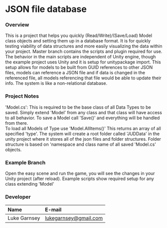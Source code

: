 # JSON file database #

### Overview ###

This is a project that helps you quickly (Read/Write)/(Save/Load) Model class objects and setting them up in a database format.
It is for quickly testing viability of data structures and more easily visualizing the data within your project.
Master branch contains the scripts and plugin required for use. 
The behavior in the main scripts are independent of Unity engine, though the example project
uses Unity and it is setup for unitypackage import.
This setup allows for models to be built from GUID references to other JSON files, models can reference a JSON file
and if data is changed in the referenced file, all models referencing that file would be able to update their info.
The system is like a non-relational database.

### Project Notes ###

'Model.cs': This is required to be the base class of all Data Types to be saved.
Simply extend 'Model' from any class and that class will have access to all behavior.
To save a Model call 'Save()' and everything will be handled from there.  
To load all Models of Type use 'Model.AllItems<type>()' This returns an array of all specified 'type'.
The system will create a root folder called 'JUDData' in the unity project where it stores all of the json files and folder structures.
Folder structure is based on 'namespace and class name of all saved 'Model.cs' objects.  

### Example Branch ###
Open the easy scene and run the game, you will see the changes in your Unity project (after reload).
Example scripts show required setup for any class extending 'Model'

### Developer ###
Name                | E-mail
:-------------------|:------------------------
Luke Garnsey        | <lukegarnsey@gmail.com>